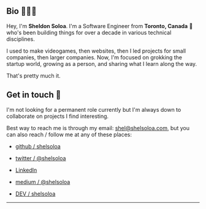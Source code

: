 ## Bio 👨🏾‍💻

Hey, I'm __Sheldon Soloa__. I'm a Software Engineer from __Toronto, Canada__ 🍁 who's been building things for over a decade in various technical disciplines.

I used to make videogames, then websites, then I led projects for small companies, then larger companies. Now, I'm focused on grokking the startup world, growing as a person, and sharing what I learn along the way.

That's pretty much it.

## Get in touch 🤝

I'm not looking for a permanent role currently but I'm always down to collaborate on projects I find interesting.

Best way to reach me is through my email: [shel@shelsoloa.com](mailto:shel@shelsoloa.com), but you can also reach / follow me at any of these places:

- [github / shelsoloa](http://github.com/shelsoloa)

- [twitter / @shelsoloa](http://twitter.com/shelsoloa)

- [LinkedIn](https://www.linkedin.com/in/shelsoloa/)

- [medium / @shelsoloa](http://medium.com/@shelsoloa)

- [DEV / shelsoloa](https://dev.to/shelsoloa)

---
